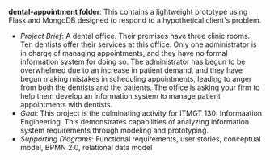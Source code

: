 **dental-appointment folder**: This contains a lightweight prototype using Flask and MongoDB designed to respond to a hypothetical client's problem.
- *Project Brief*: A dental office. Their premises have three clinic rooms. Ten dentists offer their services at this office. Only one administrator is in charge of managing appointments, and they have no formal information system for doing so. The administrator has begun to be overwhelmed due to an increase in patient demand, and they have begun making mistakes in scheduling appointments, leading to anger from both the dentists and the patients. The office is asking your firm to help them develop an information system to manage patient appointments with dentists.
- *Goal*: This project is the culminating activity for ITMGT 130: Informaation Engineering. This demonstrates capabilities of analyzing information system requirements through modeling and prototyping.
- *Supporting Diagrams*: Functional requirements, user stories, conceptual model, BPMN 2.0, relational data model
